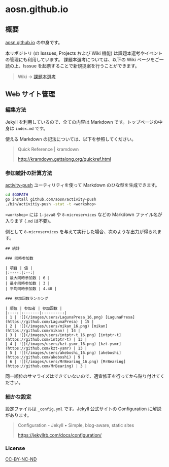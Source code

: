 # aosn.github.io

## 概要

[aosn.github.io](https://aosn.github.io/) の中身です。

本リポジトリ (の Isssues, Projects および Wiki 機能) は課題本選考やイベントの管理にも利用しています。
課題本選考については、以下の Wiki ページをご一読の上、Isssue を起票することで新規提案を行うことができます。

> Wiki -> [課題本選考](https://github.com/aosn/aosn.github.io/wiki/%E8%AA%B2%E9%A1%8C%E6%9C%AC%E9%81%B8%E8%80%83)

## Web サイト管理

### 編集方法

Jekyll を利用しているので、全ての内容は Markdown です。トップページの中身は `index.md` です。

使える Markdown の記法については、以下を参照してください。

> Quick Reference | kramdown
>
> http://kramdown.gettalong.org/quickref.html

### 参加統計の計算方法

[activity-push](https://github.com/aosn/activity-push) ユーティリティを使って Markdown のひな型を生成できます。

```bash
cd $GOPATH
go install github.com/aosn/activity-push
./bin/activitiy-push -stat -t <workshop>
```

`<workshop>` には `1-java8` や `8-microservices` などの Markdown ファイル名が入ります (`.md` は不要)。

例として `8-microservices` を与えて実行した場合、次のような出力が得られます。

```
## 統計

### 同時参加数

| 項目 | 値 |
|:----:|:--:|
| 最大同時参加数 | 6 |
| 最小同時参加数 | 3 |
| 平均同時参加数 | 4.40 |

### 参加回数ランキング

| 順位 | 参加者 | 参加回数 |
|:---:|:-------|:--------:|
| 1 | ![](/images/users/LagunaPresa_16.png) [LagunaPresa](https://github.com/LagunaPresa) | 15 |
| 2 | ![](/images/users/mikan_16.png) [mikan](https://github.com/mikan) | 14 |
| 3 | ![](/images/users/intptr-t_16.png) [intptr-t](https://github.com/intptr-t) | 13 |
| 4 | ![](/images/users/kzt-ysmr_16.png) [kzt-ysmr](https://github.com/kzt-ysmr) | 13 |
| 5 | ![](/images/users/akeboshi_16.png) [akeboshi](https://github.com/akeboshi) | 9 |
| 6 | ![](/images/users/MrBearing_16.png) [MrBearing](https://github.com/MrBearing) | 3 |
```

同一順位のサマライズはできていないので、適宜修正を行ってから貼り付けてください。

### 細かな設定

設定ファイルは `_config.yml` です。Jekyll 公式サイトの Configuration に解説があります。

> Configuration - Jekyll • Simple, blog-aware, static sites
>
> https://jekyllrb.com/docs/configuration/

### License

[CC-BY-NC-ND](LICENSE)
